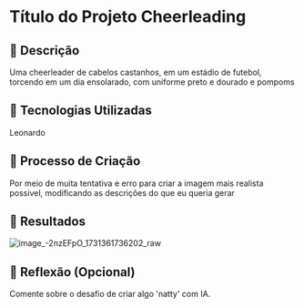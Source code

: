 # Título do Projeto Cheerleading

## 📒 Descrição
Uma cheerleader de cabelos castanhos, em um estádio de futebol, torcendo em um dia ensolarado, com uniforme preto e dourado e pompoms

## 🤖 Tecnologias Utilizadas
Leonardo

## 🧐 Processo de Criação
Por meio de muita tentativa e erro para criar a imagem mais realista possivel, modificando as descrições do que eu queria gerar

## 🚀 Resultados
![image_-2nzEFpO_1731361736202_raw](https://github.com/user-attachments/assets/dfee0479-5794-4aa0-b8db-691f972a66d0)

## 💭 Reflexão (Opcional)
Comente sobre o desafio de criar algo 'natty' com IA.


